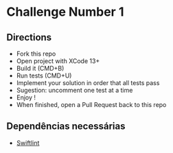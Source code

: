 # Challenge Number 1

## Directions

* Fork this repo
* Open project with XCode 13+
* Build it (CMD+B)
* Run tests (CMD+U)
* Implement your solution in order that all tests pass
* Sugestion: uncomment one test at a time
* Enjoy !
* When finished, open a Pull Request back to this repo


## Dependências necessárias

* [Swiftlint](https://github.com/realm/SwiftLint)
